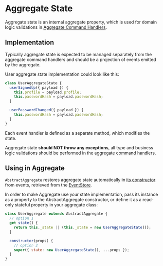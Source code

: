 # Aggregate State

[EventStore]: ../../middleware/README.md
[AbstractAggregate.js]: https://github.com/snatalenko/node-cqrs/blob/master/src/AbstractAggregate.js


Aggregate state is an internal aggregate property, which is used for domain logic validations in [Aggregate Command Handlers](CommandHandlers.md). 

## Implementation

Typically aggregate state is expected to be managed separately from the aggregate command handlers and should be a projection of events emitted by the aggregate. 

User aggregate state implementation could look like this: 

```js
class UserAggregateState {
  userSignedUp({ payload }) {
    this.profile = payload.profile;
    this.passwordHash = payload.passwordHash;
  }

  userPasswordChanged({ payload }) {
    this.passwordHash = payload.passwordHash;
  }
}
```

Each event handler is defined as a separate method, which modifies the state.

Aggregate state **should NOT throw any exceptions**, all type and business logic validations should be performed in the [aggregate command handlers](CommandHandlers.md).

## Using in Aggregate

`AbstractAggregate` restores aggregate state automatically in [its constructor][AbstractAggregate.js] from events, retrieved from the [EventStore][EventStore].

In order to make Aggregate use your state implementation, pass its instance as a property to the AbstractAggregate constructor, or define it as a read-only stateful property in your aggregate class:

```js
class UserAggregate extends AbstractAggregate {
  // option 1
  get state() {
    return this._state || (this._state = new UserAggregateState());
  }

  constructor(props) {
    // option 2
    super({ state: new UserAggregateState(), ...props });
  }
}
```
